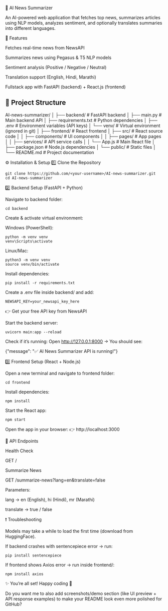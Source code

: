 📰 AI News Summarizer

An AI-powered web application that fetches top news, summarizes articles using NLP models, analyzes sentiment, and optionally translates summaries into different languages.

🚀 Features

Fetches real-time news from NewsAPI

Summarizes news using Pegasus & T5 NLP models

Sentiment analysis (Positive / Negative / Neutral)

Translation support (English, Hindi, Marathi)

Fullstack app with FastAPI (backend) + React.js (frontend)

## 📂 Project Structure

AI-news-summarizer/
│
├── backend/              # FastAPI backend
│   ├── main.py           # Main backend API
│   ├── requirements.txt  # Python dependencies
│   ├── .env              # Environment variables (API keys)
│   └── venv/             # Virtual environment (ignored in git)
│
├── frontend/             # React frontend
│   ├── src/              # React source code
│   │   ├── components/   # UI components
│   │   ├── pages/        # App pages
│   │   ├── services/     # API service calls
│   │   └── App.js        # Main React file
│   ├── package.json      # Node.js dependencies
│   └── public/           # Static files
│
└── README.md             # Project documentation


⚙️ Installation & Setup
1️⃣ Clone the Repository
```
git clone https://github.com/<your-username>/AI-news-summarizer.git
cd AI-news-summarizer
```
2️⃣ Backend Setup (FastAPI + Python)

Navigate to backend folder:
```
cd backend
```

Create & activate virtual environment:

Windows (PowerShell):
```
python -m venv venv
venv\Scripts\activate
```

Linux/Mac:
```
python3 -m venv venv
source venv/bin/activate
```

Install dependencies:
```
pip install -r requirements.txt
```

Create a .env file inside backend/ and add:
```
NEWSAPI_KEY=your_newsapi_key_here
```

👉 Get your free API key from NewsAPI


Start the backend server:
```
uvicorn main:app --reload
```

Check if it’s running:
Open http://127.0.0.1:8000
 → You should see:

{"message": "✅ AI News Summarizer API is running!"}

3️⃣ Frontend Setup (React + Node.js)

Open a new terminal and navigate to frontend folder:
```
cd frontend
```

Install dependencies:
```
npm install
```

Start the React app:
```
npm start
```

Open the app in your browser:
👉 http://localhost:3000

🧪 API Endpoints

Health Check

GET /


Summarize News

GET /summarize-news?lang=en&translate=false


Parameters:

lang → en (English), hi (Hindi), mr (Marathi)

translate → true / false

❗ Troubleshooting

Models may take a while to load the first time (download from HuggingFace).

If backend crashes with sentencepiece error → run:
```
pip install sentencepiece
```

If frontend shows Axios error → run inside frontend/:
```
npm install axios
```

✨ You’re all set! Happy coding 🚀

Do you want me to also add screenshots/demo section (like UI preview + API response examples) to make your README look even more polished for GitHub?
